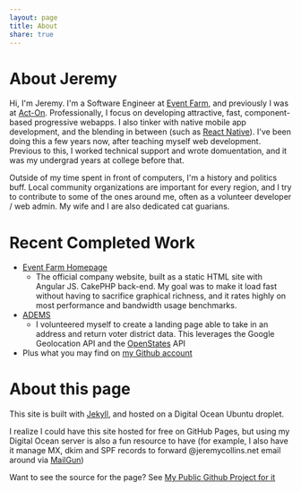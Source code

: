 ```yaml
---
layout: page
title: About
share: true
---
```


# About Jeremy

Hi, I'm Jeremy. I'm a Software Engineer at [Event Farm](eventfarm.com), and previously I was at [Act-On](act-on.com). Professionally, I focus on developing attractive, fast, component-based progressive webapps. I also tinker with native mobile app development, and the blending in between (such as [React Native](https://facebook.github.io/react-native/)). I've been doing this a few years now, after teaching myself web development. Previous to this, I worked technical support and wrote domuentation, and it was my undergrad years at college before that. 

Outside of my time spent in front of computers, I'm a history and politics buff. Local community organizations are important for every region, and I try to contribute to some of the ones around me, often as a volunteer developer / web admin. My wife and I are also dedicated cat guarians.

# Recent Completed Work
* [Event Farm Homepage](eventfarm.com)
    * The official company website, built as a static HTML site with Angular JS. CakePHP back-end. My goal was to make it load fast without having to sacrifice graphical richness, and it rates highly on most performance and bandwidth usage benchmarks.
* [ADEMS](adems2017.vote)
    * I volunteered myself to create a landing page able to take in an address and return voter district data. This leverages the Google Geolocation API and the [OpenStates](https://openstates.org) API
* Plus what you may find on [my Github account](https://github.com/jdodsoncollins)

# About this page

This site is built with [Jekyll](https://jekyllrb.com), and hosted on a Digital Ocean Ubuntu droplet. 

I realize I could have this site hosted for free on GitHub Pages, but using my Digital Ocean server is also a fun resource to have (for example, I also have it manage MX, dkim and SPF records to forward @jeremycollins.net email around via [MailGun](https://mailgun.com))

Want to see the source for the page? See [My Public Github Project for it](https://github.com/jdodsoncollins/JeremyCollinsDotNet)

